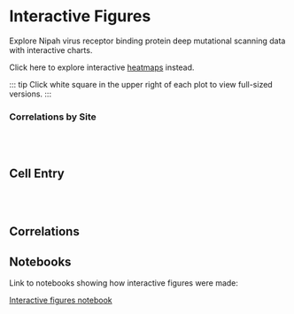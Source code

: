 # Interactive Figures

Explore Nipah virus receptor binding protein deep mutational scanning data with interactive charts.

Click here to explore interactive [heatmaps](/heatmaps) instead.

::: tip
Click white square in the upper right of each plot to view full-sized versions.
:::

### Correlations by Site
<Altair :showShadow="false" :spec-url="'htmls/entry_letter_plot_slider.html'"></Altair>
<br></br>
<Altair :showShadow="false" :spec-url="'htmls/binding_letter_plot_slider.html'"></Altair>


## Cell Entry
<Altair :showShadow="true" :spec-url="'htmls/entry_by_site_plot_e2_bar_plot.html'"></Altair>

<br></br>

<Altair :showShadow="true" :spec-url="'htmls/entry_by_site_plot_e3_bar_plot.html'"></Altair>

## Correlations

<Altair :showShadow="true" :spec-url="'htmls/corr_entry_binding_large.html'"></Altair>



## Notebooks
Link to notebooks showing how interactive figures were made:

<a href="notebooks/interactive_figures.html" target="_self">Interactive figures notebook</a>

